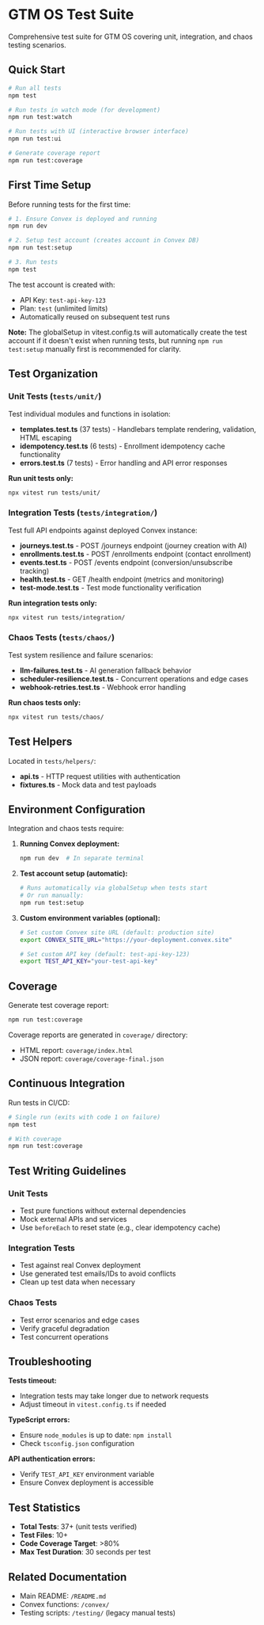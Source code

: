 # GTM OS Test Suite

Comprehensive test suite for GTM OS covering unit, integration, and chaos testing scenarios.

## Quick Start

```bash
# Run all tests
npm test

# Run tests in watch mode (for development)
npm run test:watch

# Run tests with UI (interactive browser interface)
npm run test:ui

# Generate coverage report
npm run test:coverage
```

## First Time Setup

Before running tests for the first time:

```bash
# 1. Ensure Convex is deployed and running
npm run dev

# 2. Setup test account (creates account in Convex DB)
npm run test:setup

# 3. Run tests
npm test
```

The test account is created with:
- API Key: `test-api-key-123`
- Plan: `test` (unlimited limits)
- Automatically reused on subsequent test runs

**Note:** The globalSetup in vitest.config.ts will automatically create the test account if it doesn't exist when running tests, but running `npm run test:setup` manually first is recommended for clarity.

## Test Organization

### Unit Tests (`tests/unit/`)

Test individual modules and functions in isolation:

- **templates.test.ts** (37 tests) - Handlebars template rendering, validation, HTML escaping
- **idempotency.test.ts** (6 tests) - Enrollment idempotency cache functionality
- **errors.test.ts** (7 tests) - Error handling and API error responses

**Run unit tests only:**
```bash
npx vitest run tests/unit/
```

### Integration Tests (`tests/integration/`)

Test full API endpoints against deployed Convex instance:

- **journeys.test.ts** - POST /journeys endpoint (journey creation with AI)
- **enrollments.test.ts** - POST /enrollments endpoint (contact enrollment)
- **events.test.ts** - POST /events endpoint (conversion/unsubscribe tracking)
- **health.test.ts** - GET /health endpoint (metrics and monitoring)
- **test-mode.test.ts** - Test mode functionality verification

**Run integration tests only:**
```bash
npx vitest run tests/integration/
```

### Chaos Tests (`tests/chaos/`)

Test system resilience and failure scenarios:

- **llm-failures.test.ts** - AI generation fallback behavior
- **scheduler-resilience.test.ts** - Concurrent operations and edge cases
- **webhook-retries.test.ts** - Webhook error handling

**Run chaos tests only:**
```bash
npx vitest run tests/chaos/
```

## Test Helpers

Located in `tests/helpers/`:

- **api.ts** - HTTP request utilities with authentication
- **fixtures.ts** - Mock data and test payloads

## Environment Configuration

Integration and chaos tests require:

1. **Running Convex deployment:**
   ```bash
   npm run dev  # In separate terminal
   ```

2. **Test account setup (automatic):**
   ```bash
   # Runs automatically via globalSetup when tests start
   # Or run manually:
   npm run test:setup
   ```

3. **Custom environment variables (optional):**
   ```bash
   # Set custom Convex site URL (default: production site)
   export CONVEX_SITE_URL="https://your-deployment.convex.site"

   # Set custom API key (default: test-api-key-123)
   export TEST_API_KEY="your-test-api-key"
   ```

## Coverage

Generate test coverage report:

```bash
npm run test:coverage
```

Coverage reports are generated in `coverage/` directory:
- HTML report: `coverage/index.html`
- JSON report: `coverage/coverage-final.json`

## Continuous Integration

Run tests in CI/CD:

```bash
# Single run (exits with code 1 on failure)
npm test

# With coverage
npm run test:coverage
```

## Test Writing Guidelines

### Unit Tests
- Test pure functions without external dependencies
- Mock external APIs and services
- Use `beforeEach` to reset state (e.g., clear idempotency cache)

### Integration Tests
- Test against real Convex deployment
- Use generated test emails/IDs to avoid conflicts
- Clean up test data when necessary

### Chaos Tests
- Test error scenarios and edge cases
- Verify graceful degradation
- Test concurrent operations

## Troubleshooting

**Tests timeout:**
- Integration tests may take longer due to network requests
- Adjust timeout in `vitest.config.ts` if needed

**TypeScript errors:**
- Ensure `node_modules` is up to date: `npm install`
- Check `tsconfig.json` configuration

**API authentication errors:**
- Verify `TEST_API_KEY` environment variable
- Ensure Convex deployment is accessible

## Test Statistics

- **Total Tests**: 37+ (unit tests verified)
- **Test Files**: 10+
- **Code Coverage Target**: >80%
- **Max Test Duration**: 30 seconds per test

## Related Documentation

- Main README: `/README.md`
- Convex functions: `/convex/`
- Testing scripts: `/testing/` (legacy manual tests)

